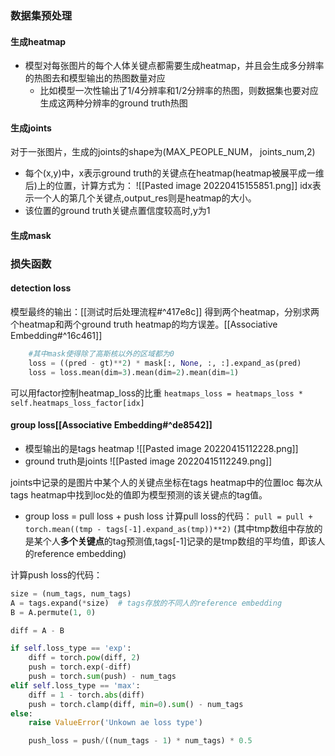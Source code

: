 ### 数据集预处理
#### 生成heatmap
- 模型对每张图片的每个人体关键点都需要生成heatmap，并且会生成多分辨率的热图去和模型输出的热图数量对应
	- 比如模型一次性输出了1/4分辨率和1/2分辨率的热图，则数据集也要对应生成这两种分辨率的ground truth热图

#### 生成joints
对于一张图片，生成的joints的shape为(MAX_PEOPLE_NUM， joints_num,2)
- 每个(x,y)中，x表示ground truth的关键点在heatmap(heatmap被展平成一维后)上的位置，计算方式为：
![[Pasted image 20220415155851.png]]
	idx表示一个人的第几个关键点,output_res则是heatmap的大小。
- 该位置的ground truth关键点置信度较高时,y为1

#### 生成mask


### 损失函数
#### detection loss
模型最终的输出：[[测试时后处理流程#^417e8c]]
得到两个heatmap，分别求两个heatmap和两个ground truth heatmap的均方误差。[[Associative Embedding#^16c461]]
```python
	#其中mask使得除了高斯核以外的区域都为0
	loss = ((pred - gt)**2) * mask[:, None, :, :].expand_as(pred)
    loss = loss.mean(dim=3).mean(dim=2).mean(dim=1)
```
可以用factor控制heatmap_loss的比重
`heatmaps_loss = heatmaps_loss * self.heatmaps_loss_factor[idx]`

#### group loss[[Associative Embedding#^de8542]]
- 模型输出的是tags heatmap
 ![[Pasted image 20220415112228.png]]
- ground truth是joints
![[Pasted image 20220415112249.png]]

joints中记录的是图片中某个人的关键点坐标在tags heatmap中的位置loc
每次从tags heatmap中找到loc处的值即为模型预测的该关键点的tag值。

- group loss = pull loss  + push loss
计算pull loss的代码：
`pull = pull + torch.mean((tmp - tags[-1].expand_as(tmp))**2)`
(其中tmp数组中存放的是某个人**多个关键点**的tag预测值,tags[-1]记录的是tmp数组的平均值，即该人的reference embedding)

计算push loss的代码：
```python
size = (num_tags, num_tags)
A = tags.expand(*size)  # tags存放的不同人的reference embedding
B = A.permute(1, 0)

diff = A - B

if self.loss_type == 'exp':
    diff = torch.pow(diff, 2)
    push = torch.exp(-diff)
    push = torch.sum(push) - num_tags
elif self.loss_type == 'max':
    diff = 1 - torch.abs(diff)
    push = torch.clamp(diff, min=0).sum() - num_tags
else:
    raise ValueError('Unkown ae loss type')

	push_loss = push/((num_tags - 1) * num_tags) * 0.5
```
